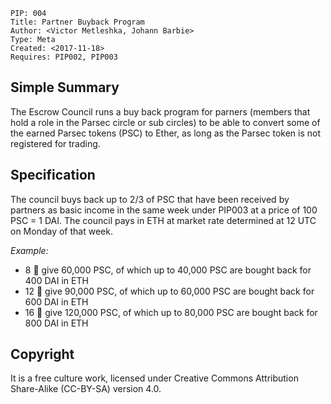     PIP: 004
    Title: Partner Buyback Program
    Author: <Victor Metleshka, Johann Barbie>
    Type: Meta
    Created: <2017-11-18>
    Requires: PIP002, PIP003


## Simple Summary

The Escrow Council runs a buy back program for parners (members that hold a role in the Parsec circle or sub circles) to be able to convert some of the earned Parsec tokens (PSC) to Ether, as long as the Parsec token is not registered for trading.

## Specification

The council buys back up to 2/3 of PSC that have been received by partners as basic income in the same week under PIP003 at a price of 100 PSC = 1 DAI. The council pays in ETH at market rate determined at 12 UTC on Monday of that week.

*Example:*
- 8 🌮 give 60,000 PSC, of which up to 40,000 PSC are bought back for 400 DAI in ETH
- 12 🌮 give 90,000 PSC, of which up to 60,000 PSC are bought back for 600 DAI in ETH
- 16 🌮 give 120,000 PSC, of which up to 80,000 PSC are bought back for 800 DAI in ETH

## Copyright
It is a free culture work, licensed under Creative Commons Attribution Share-Alike (CC-BY-SA) version 4.0.

